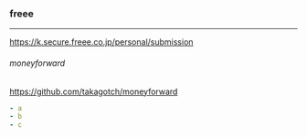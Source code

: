 ### freee
---
https://k.secure.freee.co.jp/personal/submission

###### moneyforward
https://github.com/takagotch/moneyforward


```yml
- a
- b
- c
```

```
```

```
```

